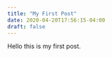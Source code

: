 ```yaml
---
title: "My First Post"
date: 2020-04-20T17:56:15-04:00
draft: false
---
```


Hello this is my first post. 